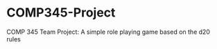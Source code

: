 COMP345-Project
===============

COMP 345 Team Project: A simple role playing game based on the d20 rules
